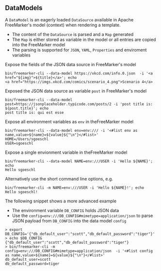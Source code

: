 ## DataModels

A `DataModel` is an eagerly loaded `DataSource` available in Apache FreeMarker's model (context) when rendering a template.

* The content of the `DataSource` is parsed and a `Map` generated
* The `Map` is either stored as variable in the model or all entries are copied into the FreeMarker model
* The parsing is supported for  `JSON`, `YAML`, `Properties` and enviroment variables  

Expose the fields of the JSON data source in FreeMarker's model 

```
bin/freemarker-cli --data-model https://xkcd.com/info.0.json  -i '<a href="${img}">${title}</a>'; echo
<a href="https://imgs.xkcd.com/comics/scenario_4.png">Scenario 4</a>
```

Exposed the JSON data source as variable `post` in FreeMarker's model 

```
bin/freemarker-cli --data-model post=https://jsonplaceholder.typicode.com/posts/2 -i 'post title is: ${post.title}'; echo
post title is: qui est esse
```

Expose all environment variables as `env` in theFreeMarker model
 
```
bin/freemarker-cli --data-model env=env:/// -i '<#list env as name,value>${name}=${value}${"\n"}</#list>'
HOME=/Users/sgoeschl
USER=sgoeschl
```

Expose a single envionment variable in theFreeMarker model

```
bin/freemarker-cli --data-model NAME=env:///USER -i 'Hello ${NAME}'; echo
Hello sgoeschl
```

Alternatively use the short command line options, e.g.

```
bin/freemarker-cli -m NAME=env:///USER -i 'Hello ${NAME}!'; echo
Hello sgoeschl!
```

The following snippet shows a more advanced example

* The environment variable `DB_CONFIG` holds JSON data
* Use the `config=env:///DB_CONFIG#mimetype=application/json` to parse JSON payload from `DB_CONFIG` into the data model `config`

```
> export DB_CONFIG='{"db_default_user":"scott","db_default_password":"tiger"}'
> echo $DB_CONFIG 
{"db_default_user":"scott","db_default_password":"tiger"}
> bin/freemarker-cli -m config=env:///DB_CONFIG#mimetype=application/json  -i '<#list config as name,value>${name}=${value}${"\n"}</#list>'
db_default_user=scott
db_default_password=tiger
```